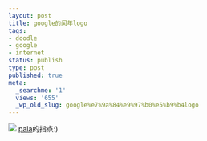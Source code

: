 ```yaml
---
layout: post
title: google的闰年logo
tags:
- doodle
- google
- internet
status: publish
type: post
published: true
meta:
  _searchme: '1'
  views: '655'
  _wp_old_slug: google%e7%9a%84%e9%97%b0%e5%b9%b4logo
---
```


![](https://dl.dropboxusercontent.com/u/308058/blogimages/2008/02/leapyear08.gif)
<a href="http://www.ztpala.com" target="_blank">pala</a>的指点:)
